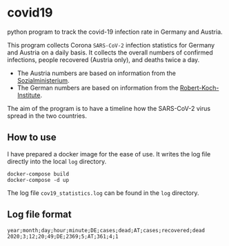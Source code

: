 # covid19
python program to track the covid-19 infection rate in Germany and Austria.

This program collects Corona ``SARS-CoV-2`` infection statistics for Germany and Austria on a daily basis.
It collects the overall numbers of confirmed infections, people recovered (Austria only), and 
deaths twice a day. 

- The Austria numbers are based on information from the  
[Sozialministerium](https://www.sozialministerium.at/Informationen-zum-Coronavirus/Neuartiges-Coronavirus-(2019-nCov).html).
- The German numbers are based on information from the [Robert-Koch-Institute](https://www.rki.de/DE/Content/InfAZ/N/Neuartiges_Coronavirus/Fallzahlen.html).

The aim of the program is to have a timeline how the SARS-CoV-2 virus spread in the two countries.
  
## How to use
I have prepared a docker image for the ease of use. It writes the log file directly into the local ``log`` 
directory. 

    docker-compose build
    docker-compose -d up
    
The log file ``cov19_statistics.log`` can be found in the ``log`` directory.
 
    
## Log file format

    year;month;day;hour;minute;DE;cases;dead;AT;cases;recovered;dead
    2020;3;12;20;49;DE;2369;5;AT;361;4;1
